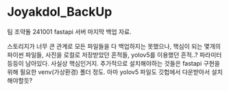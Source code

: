 # Joyakdol_BackUp
팀 조약돌 241001 fastapi 서버 마지막 백업 자료.

스토리지가 너무 큰 관계로 모든 파일들을 다 백업하지는 못했으나, 핵심이 되는 몇개의 파이썬 파일들, 사진을 로컬로 저장받았던 흔적들, yolov5를 이용했던 흔적..? 파라미터 등등이 남아있다.
사실상 핵심인거지.
추가적으로 설치해야하는 것들은 fastapi 구현을 위해 필요한 venv(가상환경) 폴더 정도.
아마 yolov5 파일도 깃헙에서 다운받아서 설치해야할듯?
